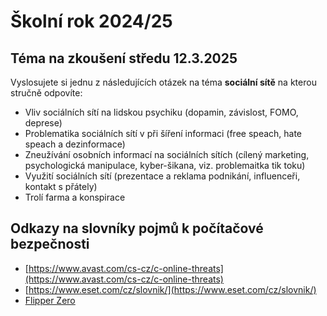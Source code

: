 # Školní rok 2024/25

## Téma na zkoušení středu 12.3.2025
Vyslosujete si jednu z následujících otázek na téma **sociální sítě** na kterou stručně odpovíte:
* Vliv sociálních sítí na lidskou psychiku (dopamin, závislost, FOMO, deprese)
* Problematika sociálních sítí v při šíření informaci (free speach, hate speach a dezinformace)
* Zneužívání osobních informací na sociálních sítích (cílený marketing, psychologická manipulace, kyber-šikana, viz. problemaitka tik toku) 
* Využití sociálních sítí (prezentace a reklama podnikání, influenceři, kontakt s přátely)
* Trolí farma a konspirace

## Odkazy na slovníky pojmů k počítačové bezpečnosti
* [https://www.avast.com/cs-cz/c-online-threats](https://www.avast.com/cs-cz/c-online-threats)
* [https://www.eset.com/cz/slovnik/](https://www.eset.com/cz/slovnik/)
* [Flipper Zero](https://youtu.be/9yFuJD0fo44)
